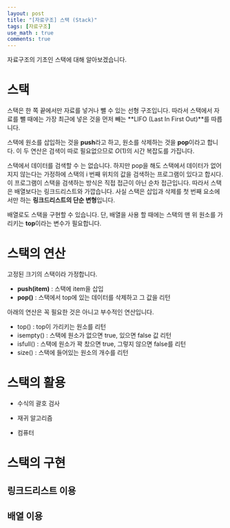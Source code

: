 ```yaml
---
layout: post
title: "[자료구조] 스택 (Stack)"
tags: [자료구조]
use_math : true
comments: true
---
```


자료구조의 기초인 스택에 대해 알아보겠습니다.

# 스택

스택은 한 쪽 끝에서만 자료를 넣거나 뺄 수 있는 선형 구조입니다. 따라서 스택에서 자료를 뺄 때에는 가장 최근에 넣은 것을 먼저 빼는 **LIFO (Last In First Out)**를 따릅니다. 

스택에 원소를 삽입하는 것을 **push**라고 하고, 원소를 삭제하는 것을 **pop**이라고 합니다. 
이 두 연산은 검색이 따로 필요없으므로 $O(1)$의 시간 복잡도를 가집니다.

스택에서 데이터를 검색할 수 는 없습니다. 하지만 pop을 해도 스택에서 데이터가 없어지지 않는다는 가정하에 스택의 i 번째 위치의 값을 검색하는 프로그램이 있다고 합시다. 
이 프로그램이 스택을 검색하는 방식은 직접 접근이 아닌 순차 접근입니다. 따라서 스택은 배열보다는 링크드리스트와 가깝습니다.
사실 스택은 삽입과 삭제를 첫 번째 요소에서만 하는 **링크드리스트의 단순 변형**입니다.

배열로도 스택을 구현할 수 있습니다. 단, 배열을 사용 할 때에는 스택의 맨 위 원소를 가리키는 **top**이라는 변수가 필요합니다.

# 스택의 연산

고정된 크기의 스택이라 가정합니다.


- **push(item)** : 스택에 item을 삽입
- **pop()** : 스택에서 top에 있는 데이터를 삭제하고 그 값을 리턴

아래의 연산은 꼭 필요한 것은 아니고 부수적인 연산입니다.

- top() : top이 가리키는 원소를 리턴
- isempty() : 스택에 원소가 없으면 true, 있으면 false 값 리턴
- isfull() : 스택에 원소가 꽉 찼으면 true, 그렇지 않으면 false를 리턴
- size() : 스택에 들어있는 원소의 개수를 리턴 

# 스택의 활용

- 수식의 괄호 검사

- 재귀 알고리즘

- 컴퓨터


# 스택의 구현

## 링크드리스트 이용

## 배열 이용

